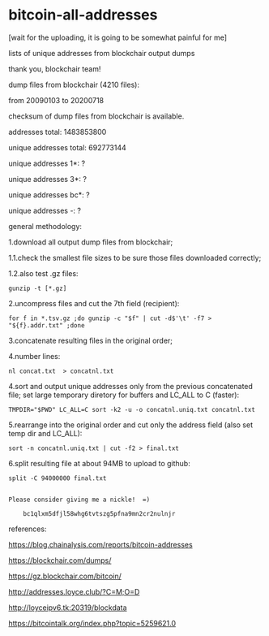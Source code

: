 # bitcoin-all-addresses
[wait for the uploading, it is going to be somewhat painful for me]

lists of unique addresses from blockchair output dumps

thank you, blockchair team!

dump files from blockchair (4210 files):

from 20090103 to 20200718

checksum of dump files from blockchair is available.


addresses total: 1483853800

unique addresses total: 692773144

unique addresses 1*: ?

unique addresses 3*: ?

unique addresses bc*: ?

unique addresses *-*: ?

general methodology:

1.download all output dump files from blockchair;

1.1.check the smallest file sizes to be sure those files downloaded correctly;

1.2.also test .gz files:

    gunzip -t [*.gz]

2.uncompress files and cut the 7th field (recipient):

    for f in *.tsv.gz ;do gunzip -c "$f" | cut -d$'\t' -f7 > "${f}.addr.txt" ;done

3.concatenate resulting files in the original order;

4.number lines:

    nl concat.txt  > concatnl.txt

4.sort and output unique addresses only from the previous concatenated file; set large temporary diretory for buffers and LC_ALL to C (faster):

    TMPDIR="$PWD" LC_ALL=C sort -k2 -u -o concatnl.uniq.txt concatnl.txt

5.rearrange into the original order and cut only the address field (also set temp dir and LC_ALL):

    sort -n concatnl.uniq.txt | cut -f2 > final.txt

6.split resulting file at about 94MB to upload to github:

    split -C 94000000 final.txt


	Please consider giving me a nickle!  =)
  
		bc1qlxm5dfjl58whg6tvtszg5pfna9mn2cr2nulnjr


references:

https://blog.chainalysis.com/reports/bitcoin-addresses

https://blockchair.com/dumps/

https://gz.blockchair.com/bitcoin/

http://addresses.loyce.club/?C=M;O=D

http://loyceipv6.tk:20319/blockdata

https://bitcointalk.org/index.php?topic=5259621.0
